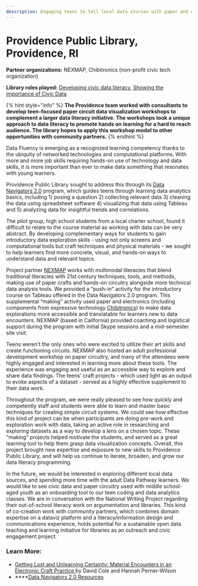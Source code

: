 ```yaml
---
description: Engaging teens to tell local data stories with paper and electronics
---
```


# Providence Public Library, Providence, RI

**Partner organizations:** NEXMAP, Chibitronics \(non-profit civic tech organization\)

**Library roles played:** [Developing civic data literacy](../library-roles/developing-civic-data-literacy.md), [Showing the importance of Civic Data](../library-roles/showing-importance-civic-data.md)

{% hint style="info" %}
**The Providence team worked with consultants to develop teen-focused paper circuit data visualization workshops to complement a larger data literacy initiative. The workshops took a unique approach to data literacy to promote hands on learning for a hard to reach audience. The library hopes to apply this workshop model to other opportunities with community partners.**
{% endhint %}

Data Fluency is emerging as a recognized learning competency thanks to the ubiquity of networked technologies and computational platforms. With more and more job skills requiring hands-on use of technology and data skills, it is more important than ever to make data something that resonates with young learners. 

Providence Public Library sought to address this through its [Data Navigators 2.0](https://www.provlib.org/education/teen-squad/data-navigators-2-0/) program, which guides teens through learning data analytics basics, including 1\) posing a question 2\) collecting relevant data 3\) cleaning the data using spreadsheet software 4\) visualizing that data using Tableau and 5\) analyzing data for insightful trends and correlations.

The pilot group, high school students from a local charter school, found it difficult to relate to the course material as working with data can be very abstract. By developing complementary ways for students to gain introductory data exploration skills - using not only screens and computational tools but craft techniques and physical materials - we sought to help learners find more concrete, visual, and hands-on ways to understand data and relevant topics. 

Project partner [NEXMAP](http://www.nexmap.org/) works with multimodal literacies that blend traditional literacies with 21st century techniques, tools, and methods, making use of paper crafts and hands-on circuitry alongside more technical data analysis tools. We provided a “push-in” activity for the introductory course on Tableau offered in the Data Navigators 2.0 program. This supplemental “making” activity used paper and electronics \(including components from expressive technology [Chibitronics](https://chibitronics.com/)\) to make data explorations more accessible and translatable for learners new to data encounters. NEXMAP \(based in California\) provided coaching and logistical support during the program with initial Skype sessions and a mid-semester site visit. 

Teens weren’t the only ones who were excited to utilize their art skills and create functioning circuits. NEXMAP also hosted an adult professional development workshop on paper circuitry, and many of the attendees were highly engaged and interested in learning more about these tools. The experience was engaging and useful as an accessible way to explore and share data findings. The teens’ craft projects - which used light as an output to evoke aspects of a dataset - served as a highly effective supplement to their data work. 

Throughout the program, we were really pleased to see how quickly and competently staff and students were able to learn and master basic techniques for creating simple circuit systems. We could see how effective this kind of project can be when participants are doing pre-work and exploration work with data, taking an active role in researching and exploring datasets as a way to develop a lens on a chosen topic. These “making” projects helped motivate the students, and served as a great learning tool to help them grasp data visualization concepts. Overall, this project brought new expertise and exposure to new skills to Providence Public Library, and will help us continue to iterate, broaden, and grow our data literacy programming. 

In the future, we would be interested in exploring different local data sources, and spending more time with the adult Data Pathway learners. We would like to see civic data and paper circuitry used with middle school-aged youth as an onboarding tool to our teen coding and data analytics classes. We are in conversation with the National Writing Project regarding their out-of-school literacy work on argumentation and libraries. This kind of co-creation work with community partners, which combines domain expertise on a dataviz platform and a literacy/information design and communications experience, holds potential for a sustainable open data teaching and learning initiative for libraries as an outreach and civic engagement project.

### **Learn More:** 

* [Getting Lost and Unlearning Certainty: Material Encounters in an Electronic Craft Practice ](https://www.plusea.at/?page_id=5688)by David Cole and Hannah Perner-Wilson
* \*\*\*\*[Data Navigators 2.0 Resources](https://www.provlib.org/teen-squad/data-navigators-2-0/)

  


